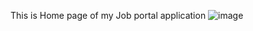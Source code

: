 This is Home page of my Job portal application
![image](https://github.com/user-attachments/assets/a4845162-6a57-4672-b152-d5e802836817)
